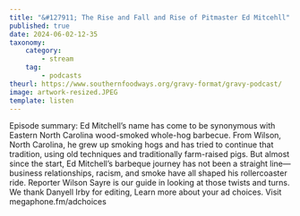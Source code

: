 ```yaml
---
title: "&#127911; The Rise and Fall and Rise of Pitmaster Ed Mitcehll"
published: true
date: 2024-06-02-12-35
taxonomy:
    category:
        - stream
    tag:
        - podcasts
theurl: https://www.southernfoodways.org/gravy-format/gravy-podcast/
image: artwork-resized.JPEG
template: listen
---
```


Episode summary: Ed Mitchell&rsquo;s name has come to be synonymous with Eastern North Carolina wood-smoked whole-hog barbecue. From Wilson, North Carolina, he grew up smoking hogs and has tried to continue that tradition, using old techniques and traditionally farm-raised pigs. But almost since the start, Ed Mitchell&rsquo;s barbeque journey has not been a straight line&mdash;business relationships, racism, and smoke have all shaped his rollercoaster ride. Reporter Wilson Sayre is our guide in looking at those twists and turns. We thank Danyell Irby for editing, Learn more about your ad choices. Visit megaphone.fm/adchoices
